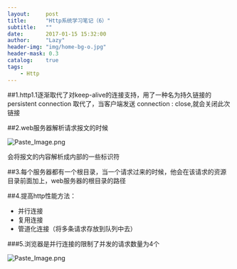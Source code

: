 ```yaml
---
layout:     post
title:      "Http系统学习笔记（6）"
subtitle:   ""
date:       2017-01-15 15:32:00
author:     "Lazy"
header-img: "img/home-bg-o.jpg"
header-mask: 0.3
catalog:    true
tags:
    - Http
---
```






##1.http1.1逐渐取代了对keep-alive的连接支持，用了一种名为持久链接的 persistent connection 取代了，当客户端发送 connection : close,就会关闭此次链接


##2.web服务器解析请求报文的时候


![Paste_Image.png](http://upload-images.jianshu.io/upload_images/1205414-0924bbe293944a98.png?imageMogr2/auto-orient/strip%7CimageView2/2/w/1240)


会将报文的内容解析成内部的一些标识符



##3.每个服务器都有一个根目录，当一个请求过来的时候，他会在该请求的资源目录前面加上，web服务器的根目录的路径


##4.提高http性能方法：
- 并行连接
- 复用连接
- 管道化连接（将多条请求存放到队列中去）

###5.浏览器是并行连接的限制了并发的请求数量为4个


![Paste_Image.png](http://upload-images.jianshu.io/upload_images/1205414-1179f0d32ece266a.png?imageMogr2/auto-orient/strip%7CimageView2/2/w/1240)
